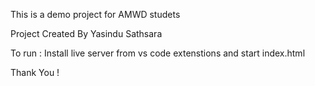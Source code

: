This is a demo project for AMWD studets

Project Created By Yasindu Sathsara

To run :
    Install live server from vs code extenstions and start index.html

Thank You !